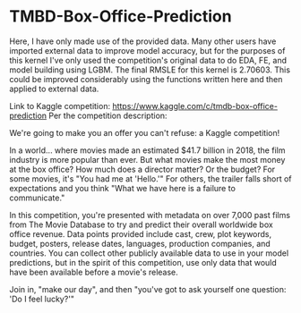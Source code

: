 # TMBD-Box-Office-Prediction

Here, I have only made use of the provided data.  Many other users have imported external data to improve model accuracy, but for the 
purposes of this kernel I've only used the competition's original data to do EDA, FE, and model building using LGBM.  The final RMSLE for this kernel is 2.70603.  This could be improved considerably using the functions written here and then applied to external data.


Link to Kaggle competition: https://www.kaggle.com/c/tmdb-box-office-prediction
Per the competition description:

We're going to make you an offer you can't refuse: a Kaggle competition!

In a world... where movies made an estimated $41.7 billion in 2018, the film industry is more popular than ever. But what movies make the most money at the box office? How much does a director matter? Or the budget? For some movies, it's "You had me at 'Hello.'" For others, the trailer falls short of expectations and you think "What we have here is a failure to communicate."

In this competition, you're presented with metadata on over 7,000 past films from The Movie Database to try and predict their overall worldwide box office revenue. Data points provided include cast, crew, plot keywords, budget, posters, release dates, languages, production companies, and countries. You can collect other publicly available data to use in your model predictions, but in the spirit of this competition, use only data that would have been available before a movie's release.

Join in, "make our day", and then "you've got to ask yourself one question: 'Do I feel lucky?'"

